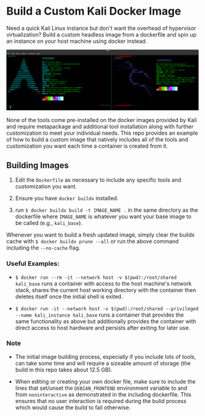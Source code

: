 # Build a Custom Kali Docker Image

Need a quick Kali Linux instance but don't want the overhead of hypervisor virtualization? Build a custom headless image from a dockerfile and spin up an instance on your host machine using docker instead.

![Example](./img/example.png)

None of the tools come pre-installed on the docker images provided by Kali and require metapackage and additional tool installation along with further customization to meet your individual needs. This repo provides an example of how to build a custom image that natively includes all of the tools and customization you want each time a container is created from it.

## Building Images

1. Edit the `Dockerfile` as necessary to include any specific tools and customization you want.

2. Ensure you have `docker buildx` installed.

3. run `$ docker buildx build -t IMAGE_NAME .` in the same directory as the dockerfile where `IMAGE_NAME` is whatever you want your base image to be called (e.g., `kali_base`).

Whenever you want to build a fresh updated  image, simply clear the buildx cache with `$ docker buildx prune --all` or run the above command including the `--no-cache` flag.

### Useful Examples:

* `$ docker run --rm -it --network host -v $(pwd):/root/shared kali_base` runs a container with access to the host machine's network stack, shares the current host working directory with the container then deletes itself once the initial shell is exited.

* `$ docker run -it --network host -v $(pwd):/root/shared --privileged --name kali_instance kali_base` runs a container that provides the same functionality as above but additionally provides the container with direct access to host hardware and persists after exiting for later use.

### Note

* The initial image building process, especially if you include lots of tools, can take some time and will require a sizeable amount of storage (the build in this repo takes about 12.5 GB).

* When editing or creating your own docker file, make sure to include the lines that set/unset the `DEBIAN_FRONTEND` environment variable to and from `noninteractive` as demonstrated in the including dockerfile. This ensures that no user interaction is required during the bulid process which would cause the build to fail otherwise.